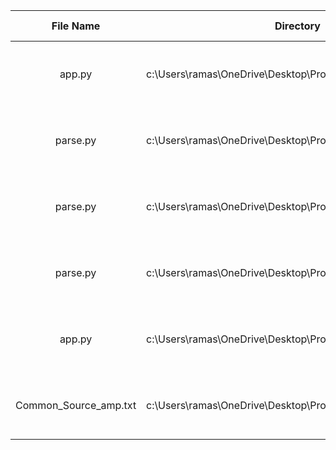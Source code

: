 | File Name | Directory | Files affected | Time Stamp |
|:---:|:---:|:---:|:---:|
| app.py | c:\Users\ramas\OneDrive\Desktop\Programs\Python\Startup101 | 15 | Sat, 01 Mar 2025 10:23:46 GMT |
| parse.py | c:\Users\ramas\OneDrive\Desktop\Programs\Python\Startup101 | 41 | Sat, 01 Mar 2025 10:53:46 GMT |
| parse.py | c:\Users\ramas\OneDrive\Desktop\Programs\Python\Startup101 | 96 | Sat, 01 Mar 2025 11:23:46 GMT |
| parse.py | c:\Users\ramas\OneDrive\Desktop\Programs\Python\Startup101 | 95 | Sat, 01 Mar 2025 11:53:46 GMT |
| app.py | c:\Users\ramas\OneDrive\Desktop\Programs\Python\Startup101 | 156 | Sat, 01 Mar 2025 12:53:36 GMT |
| Common_Source_amp.txt | c:\Users\ramas\OneDrive\Desktop\Programs\Python\Startup101 | 8 | Sat, 01 Mar 2025 13:39:03 GMT |
